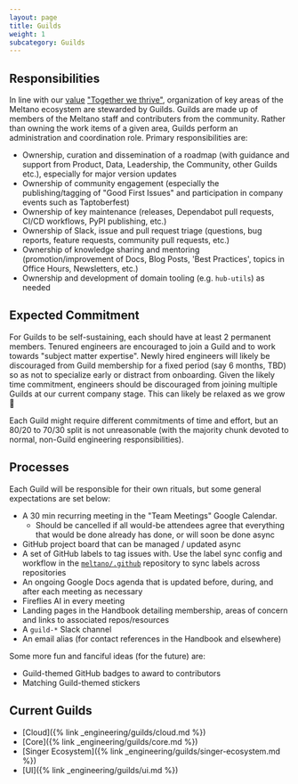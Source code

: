 ```yaml
---
layout: page
title: Guilds
weight: 1
subcategory: Guilds
---
```


## Responsibilities

In line with our <a href="/company/values">value</a> <a href="/company/values#together-we-thrive">"Together we thrive"</a>, organization of key areas of the Meltano ecosystem are stewarded by Guilds.
Guilds are made up of members of the Meltano staff and contributers from the community.
Rather than owning the work items of a given area, Guilds perform an administration and coordination role.
Primary responsibilities are:

- Ownership, curation and dissemination of a roadmap (with guidance and support from Product, Data, Leadership, the Community, other Guilds etc.), especially for major version updates
- Ownership of community engagement (especially the publishing/tagging of "Good First Issues" and participation in company events such as Taptoberfest)
- Ownership of key maintenance (releases, Dependabot pull requests, CI/CD workflows, PyPI publishing, etc.)
- Ownership of Slack, issue and pull request triage (questions, bug reports, feature requests, community pull requests, etc.)
- Ownership of knowledge sharing and mentoring (promotion/improvement of Docs, Blog Posts, 'Best Practices', topics in Office Hours, Newsletters, etc.)
- Ownership and development of domain tooling (e.g. `hub-utils`) as needed

## Expected Commitment

For Guilds to be self-sustaining, each should have at least 2 permanent members.
Tenured engineers are encouraged to join a Guild and to work towards "subject matter expertise".
Newly hired engineers will likely be discouraged from Guild membership for a fixed period (say 6 months, TBD) so as not to specialize early or distract from onboarding.
Given the likely time commitment, engineers should be discouraged from joining multiple Guilds at our current company stage.
This can likely be relaxed as we grow 🚀

Each Guild might require different commitments of time and effort, but an 80/20 to 70/30 split is not unreasonable (with the majority chunk devoted to normal, non-Guild engineering responsibilities).

## Processes

Each Guild will be responsible for their own rituals, but some general expectations are set below:

- A 30 min recurring meeting in the "Team Meetings" Google Calendar.
  - Should be cancelled if all would-be attendees agree that everything that would be done already has done, or will soon be done async
- GitHub project board that can be managed / updated async
- A set of GitHub labels to tag issues with. Use the label sync config and workflow in the [`meltano/.github`](https://github.com/meltano/.github) repository to sync labels across repositories
- An ongoing Google Docs agenda that is updated before, during, and after each meeting as necessary
- Fireflies AI in every meeting
- Landing pages in the Handbook detailing membership, areas of concern and links to associated repos/resources
- A `guild-*` Slack channel
- An email alias (for contact references in the Handbook and elsewhere)

Some more fun and fanciful ideas (for the future) are:

- Guild-themed GitHub badges to award to contributors
- Matching Guild-themed stickers

## Current Guilds

- [Cloud]({% link _engineering/guilds/cloud.md %})
- [Core]({% link _engineering/guilds/core.md %})
- [Singer Ecosystem]({% link _engineering/guilds/singer-ecosystem.md %})
- [UI]({% link _engineering/guilds/ui.md %})
